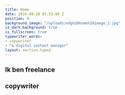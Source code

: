 ```yaml
---
title: Home
date: 2016-09-20 07:53:00 Z
position: 0
background_image: "/uploads/edg%20home%20image_2.jpg"
is_dark_background: true
is_fullscreen: true
typewriter_words:
- copywriter
- "& digital content manager"
layout: section.typed
---
```


## Ik ben freelance

## <span id="typed">copywriter</span>

